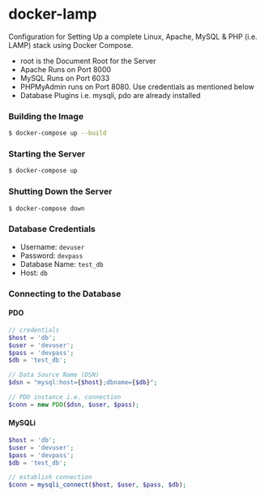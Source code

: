 # docker-lamp
Configuration for Setting Up a complete Linux, Apache, MySQL & PHP (i.e. LAMP) stack using Docker Compose.
* root is the Document Root for the Server
* Apache Runs on Port 8000
* MySQL Runs on Port 6033
* PHPMyAdmin runs on Port 8080. Use credentials as mentioned below
* Database Plugins i.e. mysqli, pdo are already installed

### Building the Image
```bash
$ docker-compose up --build
```

### Starting the Server
```bash
$ docker-compose up
```

### Shutting Down the Server
```bash
$ docker-compose down
```

### Database Credentials
* Username: ```devuser```
* Password: ```devpass```
* Database Name: ```test_db```
* Host: ```db```

### Connecting to the Database
#### PDO
```php
// credentials
$host = 'db';
$user = 'devuser';
$pass = 'devpass';
$db = 'test_db';

// Data Source Name (DSN)
$dsn = "mysql:host={$host};dbname={$db}";

// PDO instance i.e. connection
$conn = new PDO($dsn, $user, $pass);
```

#### MySQLi
```php
$host = 'db';
$user = 'devuser';
$pass = 'devpass';
$db = 'test_db';

// establish connection
$conn = mysqli_connect($host, $user, $pass, $db);
```
